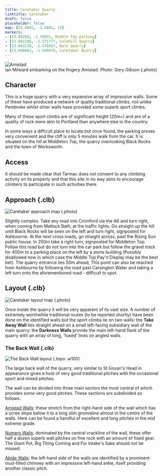```yaml
---
title: Caretaker Quarry
linktitle: Caretaker
draft: false
placeholder: false
map: [53.0942, -1.5882, 15]
markers:
- [53.09289, -1.59032, Middle Top parking]
- [53.092268, -1.571777, Colehill Quarry]
- [53.083238, -1.576667, Dale Quarry]
- [53.090661, -1.599079, Caretaker Quarry]
---
```



![Amistad](/img/peak/matlock/Amistad-Ian-3.jpg)  
Ian Milward embarking on the fingery Amistad. _Photo: Gary Gibson_
{.photo}

## Character

This is a huge quarry with a very expansive array of impressive walls. Some of these have produced a network of quality traditional climbs, not unlike Pembroke whilst other walls have provided some superb sport climbs.

Many of these sport climbs are of significant height (20m+) and are of a quality of rock more akin to Portland than anywhere else in the country.

In some ways a difficult place to locate but once found, the parking proves very convenient and the cliff is only 5 minutes walk from the car. It is situated on the hill at Middleton Top, the quarry overlooking Black Rocks and the town of Worksworth.


## Access

It should be made clear that Tarmac does not consent to any climbing activity on its property and that this site in no way aims to encourage climbers to participate in such activities there.


## Approach {.clb}

![Caretaker approach map](/img/peak/matlock/INTAKE1.gif "Intake Quarry Layout")
{.photo}

Slightly complex. Take any road into Cromford via the A6 and turn right, when coming from Matlock Bath, at the traffic lights. Go straight up the hill until Black Rocks will be seen on the left and turn right, signposted for Ashbourne. At the next cross roads, go straight across, past the Rising Sun public house. In 200m take a right turn, signposted for Middleton Top. Follow this road but do not turn into the car park but follow the gravel track for 400m to a parking place on the left by a stone building (Possibly disallowed now in which case the Middle Top Pay'n'Display may be the best bet). The quarry entrance lies 50m ahead, This point can also be reached from Ashbourne by following the road past Carsington Water and taking a left turn onto the aforementioned road - difficult to spot.

## Layout {.clb}

![Caretaker layout map](/img/peak/matlock/INTAKE2.gif)
{.photo}

Once inside the quarry it will be very apparent of its vast size. A number of extremely worthwhile traditional routes (to be reported shortly) have been done on the identified walls but the sport climbs lie on two walls: the **Take Away Wall** lies straight ahead on a small left-facing subsidiary wall of the main quarry: the **Darkness Walls** provide the main left-hand flank of the quarry with an array of long, 'fused' lines on angled walls.

### The Back Wall {.clb}

![The Back Wall layout](/img/peak/matlock/caretaker-back-wall.gif)
{.topo .w100}

The large back wall of the quarry, very similar to St Govan's Head in appearance gives a host of very good traditional pitches with the occasional sport and mixed pitches.

The wall can be divided into three main sectors the most central of which provides some very good pitches. These sections are subdivided as follows:

[Amistad Walls](/peak/matlock/caretaker-quarry/caretaker-quarry-the-amistad-walls): these stretch from the right-hand side of the wall which has a scree slope below it to a long slim grooveline almost in the centre of the walls. Here can be found a handful of excellent and long pitches in the mid extreme grade.

[Numero Walls](/peak/matlock/caretaker-quarry/caretaker-quarry-numero-uno-wall): dominated by the central crackline of the wall, these offer half a dozen superb wall pitches on fine rock with an amount of fixed gear. The Giant Pot, Big Thing Coming and For Intake's Sake should not be missed.

[Abide Walls](/peak/matlock/caretaker-quarry/caretaker-quarry-abide-walls): the left-hand side of the walls are identified by a prominent mud-filled chimney with an impressive left-hand arête, itself providing another classic pitch.



